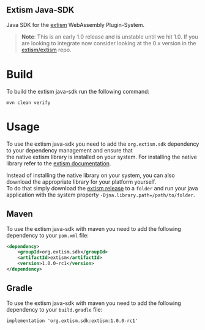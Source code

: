 Extism Java-SDK
---

Java SDK for the [extism](https://extism.org/) WebAssembly Plugin-System.

> **Note**: This is an early 1.0 release and is unstable until we hit 1.0. If you are looking to integrate now consider looking at the 0.x version in the [extism/extism](https://github.com/extism/extism/tree/main/java) repo.

# Build

To build the extism java-sdk run the following command:

```
mvn clean verify
```

# Usage

To use the extism java-sdk you need to add the `org.extism.sdk` dependency to your dependency management and ensure that  
the native extism library is installed on your system. For installing the native library refer to the [extism documentation](https://extism.org/docs/install).

Instead of installing the native library on your system, you can also download the appropriate library for your platform
yourself.  
To do that simply download the [extism release](https://github.com/extism/extism/releases) to a `folder` and  run your java application with the system property `-Djna.library.path=/path/to/folder`.

## Maven
To use the extism java-sdk with maven you need to add the following dependency to your `pom.xml` file:
```xml
<dependency>
    <groupId>org.extism.sdk</groupId>
    <artifactId>extism</artifactId>
    <version>1.0.0-rc1</version>
</dependency>
```

## Gradle
To use the extism java-sdk with maven you need to add the following dependency to your `build.gradle` file:

```
implementation 'org.extism.sdk:extism:1.0.0-rc1'
```

